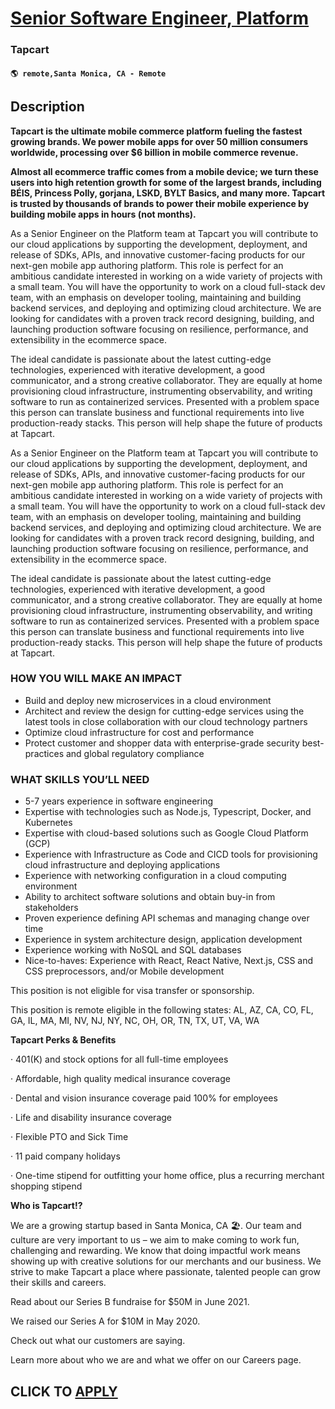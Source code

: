 # [Senior Software Engineer, Platform](https://www.remotewlb.com/apply/senior-software-engineer-platform-133734)  
### Tapcart  
#### `🌎 remote,Santa Monica, CA - Remote`  

## Description

 **Tapcart is the ultimate mobile commerce platform fueling the fastest growing brands. We power mobile apps for over 50 million consumers worldwide, processing over $6 billion in mobile commerce revenue.**

  

 **Almost all ecommerce traffic comes from a mobile device; we turn these users into high retention growth for some of the largest brands, including BÉIS, Princess Polly, gorjana, LSKD, BYLT Basics, and many more. Tapcart is trusted by thousands of brands to power their mobile experience by building mobile apps in hours (not months).**

  

As a Senior Engineer on the Platform team at Tapcart you will contribute to our cloud applications by supporting the development, deployment, and release of SDKs, APIs, and innovative customer-facing products for our next-gen mobile app authoring platform. This role is perfect for an ambitious candidate interested in working on a wide variety of projects with a small team. You will have the opportunity to work on a cloud full-stack dev team, with an emphasis on developer tooling, maintaining and building backend services, and deploying and optimizing cloud architecture. We are looking for candidates with a proven track record designing, building, and launching production software focusing on resilience, performance, and extensibility in the ecommerce space.

  

The ideal candidate is passionate about the latest cutting-edge technologies, experienced with iterative development, a good communicator, and a strong creative collaborator. They are equally at home provisioning cloud infrastructure, instrumenting observability, and writing software to run as containerized services. Presented with a problem space this person can translate business and functional requirements into live production-ready stacks. This person will help shape the future of products at Tapcart.

  

As a Senior Engineer on the Platform team at Tapcart you will contribute to our cloud applications by supporting the development, deployment, and release of SDKs, APIs, and innovative customer-facing products for our next-gen mobile app authoring platform. This role is perfect for an ambitious candidate interested in working on a wide variety of projects with a small team. You will have the opportunity to work on a cloud full-stack dev team, with an emphasis on developer tooling, maintaining and building backend services, and deploying and optimizing cloud architecture. We are looking for candidates with a proven track record designing, building, and launching production software focusing on resilience, performance, and extensibility in the ecommerce space.

  

The ideal candidate is passionate about the latest cutting-edge technologies, experienced with iterative development, a good communicator, and a strong creative collaborator. They are equally at home provisioning cloud infrastructure, instrumenting observability, and writing software to run as containerized services. Presented with a problem space this person can translate business and functional requirements into live production-ready stacks. This person will help shape the future of products at Tapcart.

  

### HOW YOU WILL MAKE AN IMPACT

* Build and deploy new microservices in a cloud environment
* Architect and review the design for cutting-edge services using the latest tools in close collaboration with our cloud technology partners
* Optimize cloud infrastructure for cost and performance
* Protect customer and shopper data with enterprise-grade security best-practices and global regulatory compliance

  

### WHAT SKILLS YOU’LL NEED

* 5-7 years experience in software engineering
* Expertise with technologies such as Node.js, Typescript, Docker, and Kubernetes
* Expertise with cloud-based solutions such as Google Cloud Platform (GCP)
* Experience with Infrastructure as Code and CICD tools for provisioning cloud infrastructure and deploying applications
* Experience with networking configuration in a cloud computing environment
* Ability to architect software solutions and obtain buy-in from stakeholders
* Proven experience defining API schemas and managing change over time
* Experience in system architecture design, application development
* Experience working with NoSQL and SQL databases
* Nice-to-haves: Experience with React, React Native, Next.js, CSS and CSS preprocessors, and/or Mobile development

  

This position is not eligible for visa transfer or sponsorship.

This position is remote eligible in the following states: AL, AZ, CA, CO, FL, GA, IL, MA, MI, NV, NJ, NY, NC, OH, OR, TN, TX, UT, VA, WA

  

 **Tapcart Perks & Benefits**

· 401(K) and stock options for all full-time employees

· Affordable, high quality medical insurance coverage

· Dental and vision insurance coverage paid 100% for employees

· Life and disability insurance coverage

· Flexible PTO and Sick Time

· 11 paid company holidays

· One-time stipend for outfitting your home office, plus a recurring merchant shopping stipend

  

 **Who is Tapcart!?**

We are a growing startup based in Santa Monica, CA 🏖. Our team and culture are very important to us – we aim to make coming to work fun, challenging and rewarding. We know that doing impactful work means showing up with creative solutions for our merchants and our business. We strive to make Tapcart a place where passionate, talented people can grow their skills and careers.

  

Read about our Series B fundraise for $50M in June 2021.

We raised our Series A for $10M in May 2020.

Check out what our customers are saying.

Learn more about who we are and what we offer on our Careers page.

  

  

  
## CLICK TO [APPLY](https://www.remotewlb.com/apply/senior-software-engineer-platform-133734)

